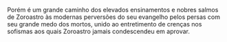 ﻿Porém é um grande caminho dos elevados ensinamentos e nobres salmos de Zoroastro às modernas perversões do seu evangelho pelos persas com seu grande medo dos mortos, unido ao entretimento de crenças nos sofismas aos quais Zoroastro jamais condescendeu em aprovar. 